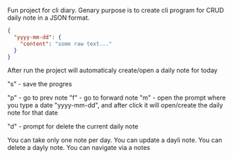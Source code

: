 Fun project for cli diary. 
Genary purpose is to create cli program for CRUD daily note in a JSON format.

```JSON
{
  "yyyy-mm-dd": {
    "content": "some raw text..."
  }
}

```

After run the project will automaticaly create/open a daily note for today

 <!-- render and save  -->
"s" - save the progres

<!-- navigation -->
"p" - go to prev note
"f" - go to forward note 
"m" - open the prompt where you type a date "yyyy-mm-dd", and after click it will open/create the daily note for that date

<!-- delete -->
"d" - prompt for delete the current daily note

You can take only one note per day.
You can update a dayli note.
You can delete a dayly note.
You can navigate via a notes

